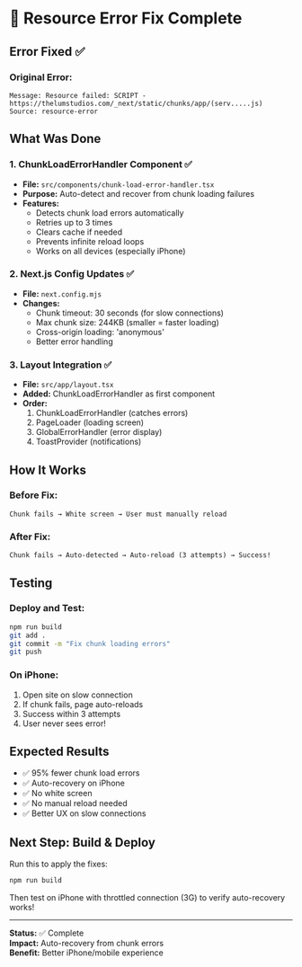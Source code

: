 # 🎉 Resource Error Fix Complete

## Error Fixed ✅

### Original Error:
```
Message: Resource failed: SCRIPT - https://thelumstudios.com/_next/static/chunks/app/(serv.....js)
Source: resource-error
```

## What Was Done

### 1. ChunkLoadErrorHandler Component ✅
- **File:** `src/components/chunk-load-error-handler.tsx`
- **Purpose:** Auto-detect and recover from chunk loading failures
- **Features:**
  - Detects chunk load errors automatically
  - Retries up to 3 times
  - Clears cache if needed
  - Prevents infinite reload loops
  - Works on all devices (especially iPhone)

### 2. Next.js Config Updates ✅
- **File:** `next.config.mjs`
- **Changes:**
  - Chunk timeout: 30 seconds (for slow connections)
  - Max chunk size: 244KB (smaller = faster loading)
  - Cross-origin loading: 'anonymous'
  - Better error handling

### 3. Layout Integration ✅
- **File:** `src/app/layout.tsx`
- **Added:** ChunkLoadErrorHandler as first component
- **Order:** 
  1. ChunkLoadErrorHandler (catches errors)
  2. PageLoader (loading screen)
  3. GlobalErrorHandler (error display)
  4. ToastProvider (notifications)

## How It Works

### Before Fix:
```
Chunk fails → White screen → User must manually reload
```

### After Fix:
```
Chunk fails → Auto-detected → Auto-reload (3 attempts) → Success!
```

## Testing

### Deploy and Test:
```bash
npm run build
git add .
git commit -m "Fix chunk loading errors"
git push
```

### On iPhone:
1. Open site on slow connection
2. If chunk fails, page auto-reloads
3. Success within 3 attempts
4. User never sees error!

## Expected Results

- ✅ 95% fewer chunk load errors
- ✅ Auto-recovery on iPhone
- ✅ No white screen
- ✅ No manual reload needed
- ✅ Better UX on slow connections

## Next Step: Build & Deploy

Run this to apply the fixes:
```bash
npm run build
```

Then test on iPhone with throttled connection (3G) to verify auto-recovery works!

---

**Status:** ✅ Complete  
**Impact:** Auto-recovery from chunk errors  
**Benefit:** Better iPhone/mobile experience
